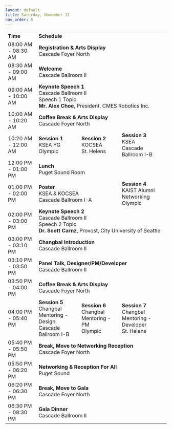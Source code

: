 ```yaml
---
layout: default
title: Saturday, November 12
nav_order: 8
---
```


<table>
  <tr>
    <td><b>Time</b></td>
    <td colspan="3"><b>Schedule</b></td>

  </tr>
  <tr>
    <td>08:00 AM - 08:30 AM</td>
    <td colspan="3">
        <b>Registration & Arts Display</b>
        <br>
        Cascade Foyer North
    </td>
  </tr>
  <tr>
    <td>08:30 AM - 09:00 AM</td>
    <td colspan="3">
        <b>Welcome</b>
        <br>
        Cascade Ballroom II
    </td>
  </tr>
  <tr>
    <td>09:00 AM - 10:00 AM</td>
    <td colspan="3">
        <b>Keynote Speech 1</b>
        <br>
        Cascade Ballroom II
        <br>
        Speech 1 Topic
        <br>
        <b>Mr. Alex Choe</b>, President, CMES Robotics Inc.
    </td>
  </tr>
  <tr>
    <td>10:00 AM - 10:20 AM</td>
    <td colspan="3">
        <b>Coffee Break & Arts Display</b>
        <br>
        Cascade Foyer North
    </td>
  </tr>
  <tr>
    <td>10:20 AM - 12:00 AM</td>
    <td>
        <b>Session 1</b>
        <br>
        KSEA YG
        <br>
        Olympic
    </td>
    <td>
        <b>Session 2</b>
        <br>
        KOCSEA
        <br>
        St. Helens
    </td>
    <td>
        <b>Session 3</b>
        <br>
        KSEA
        <br>
        Cascade Ballroom I-B
    </td>
  </tr>
  <tr>
    <td>12:00 PM - 01:00 PM</td>
    <td colspan="3">
        <b>Lunch</b>
        <br>
        Puget Sound Room
    </td>
  </tr>
  <tr>
    <td>01:00 PM - 02:00 PM</td>
    <td colspan="2">
        <b>Poster</b>
        <br>
        KSEA & KOCSEA
        <br>
        Cascade Ballroom I-A
    </td>
    <td>
        <b>Session 4</b>
        <br>
        KAIST Alumni Networking
        <br>
        Olympic
    </td>
  </tr>
  <tr>
    <td>02:00 PM - 03:00 PM</td>
    <td colspan="3">
        <b>Keynote Speech 2</b>
        <br>
        Cascade Ballroom II
        <br>
        Speech 2 Topic
        <br>
        <b>Dr. Scott Carnz</b>, Provost, City University of Seattle
    </td>
  </tr>
  <tr>
    <td>03:00 PM - 03:10 PM</td>
    <td colspan="3">
        <b>Changbal Introduction</b>
        <br>
        Cascade Ballroom II
    </td>
  </tr>
  <tr>
    <td>03:10 PM - 03:50 PM</td>
    <td colspan="3">
        <b>Panel Talk, Designer/PM/Developer</b>
        <br>
        Cascade Ballroom II
    </td>
  </tr>
  <tr>
    <td>03:50 PM - 04:00 PM</td>
    <td colspan="3">
        <b>Coffee Break & Arts Display</b>
        <br>
        Cascade Foyer North
    </td>
  </tr>
  <tr>
    <td>04:00 PM - 05:40 PM</td>
    <td>
        <b>Session 5</b>
        <br>
        Changbal Mentoring - Design
        <br>
        Cascade Ballroom I-B
    </td>
    <td>
        <b>Session 6</b>
        <br>
        Changbal Mentoring - PM
        <br>
        Olympic
    </td>
    <td>
        <b>Session 7</b>
        <br>
        Changbal Mentoring - Developer
        <br>
        St. Helens
    </td>
  </tr>
  <tr>
    <td>05:40 PM - 05:50 PM</td>
    <td colspan="3">
        <b>Break, Move to Networking Reception</b>
        <br>
        Cascade Foyer North
    </td>
  </tr>
  <tr>
    <td>05:50 PM - 06:20 PM</td>
    <td colspan="3">
        <b>Networking & Reception For All</b>
        <br>
        Puget Sound
    </td>
  </tr>
  <tr>
    <td>06:20 PM - 06:30 PM</td>
    <td colspan="3">
        <b>Break, Move to Gala</b>
        <br>
        Cascade Foyer North
    </td>
  </tr>
  <tr>
    <td>06:30 PM - 08:30 PM</td>
    <td colspan="3">
        <b>Gala Dinner</b>
        <br>
        Cascade Ballroom II
    </td>
  </tr>
</table>